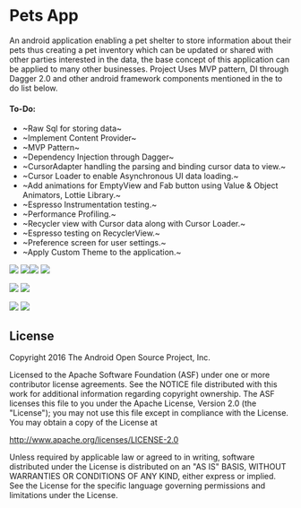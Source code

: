 Pets App
===================================

An android application enabling a pet shelter to store information about their pets thus creating a pet inventory which can be updated or shared with other parties interested in the data, the base concept of this application can be applied to many other businesses. Project Uses MVP pattern, DI through Dagger 2.0 and other android framework components mentioned in the to do list below.

#### To-Do:
* ~Raw Sql for storing data~
* ~Implement Content Provider~
* ~MVP Pattern~
* ~Dependency Injection through Dagger~
* ~CursorAdapter handling the parsing and binding cursor data to view.~
* ~Cursor Loader to enable Asynchronous UI data loading.~
* ~Add animations for EmptyView and Fab button using Value & Object Animators, Lottie Library.~
* ~Espresso Instrumentation testing.~
* ~Performance Profiling.~
* ~Recycler view with Cursor data along with Cursor Loader.~
* ~Espresso testing on RecyclerView.~
* ~Preference screen for user settings.~
* ~Apply Custom Theme to the application.~

![](https://user-images.githubusercontent.com/10462780/29992989-d9aeb404-8f6e-11e7-838f-33cba288b172.gif) ![](https://user-images.githubusercontent.com/10462780/29992991-ee404388-8f6e-11e7-94e6-5deaa9fcb584.gif)![](https://user-images.githubusercontent.com/10462780/29992993-fb0c0796-8f6e-11e7-9a43-be254ff4e2c6.gif) ![](https://user-images.githubusercontent.com/10462780/29993000-19f82bc6-8f6f-11e7-84a1-d43a7c7a7d1b.gif)

![](https://user-images.githubusercontent.com/10462780/29992996-10060a20-8f6f-11e7-926a-e766ce5771f6.gif) ![](https://user-images.githubusercontent.com/10462780/29993002-29b28ff2-8f6f-11e7-9236-6ae5ac318c4c.gif)

![](https://user-images.githubusercontent.com/10462780/29993006-4cfe18c8-8f6f-11e7-900f-c95552923c69.gif) ![](https://user-images.githubusercontent.com/10462780/29993004-3ae58978-8f6f-11e7-93a4-17de35148d33.gif)

License
-------

Copyright 2016 The Android Open Source Project, Inc.

Licensed to the Apache Software Foundation (ASF) under one or more contributor
license agreements.  See the NOTICE file distributed with this work for
additional information regarding copyright ownership.  The ASF licenses this
file to you under the Apache License, Version 2.0 (the "License"); you may not
use this file except in compliance with the License.  You may obtain a copy of
the License at

http://www.apache.org/licenses/LICENSE-2.0

Unless required by applicable law or agreed to in writing, software
distributed under the License is distributed on an "AS IS" BASIS, WITHOUT
WARRANTIES OR CONDITIONS OF ANY KIND, either express or implied.  See the
License for the specific language governing permissions and limitations under
the License.
